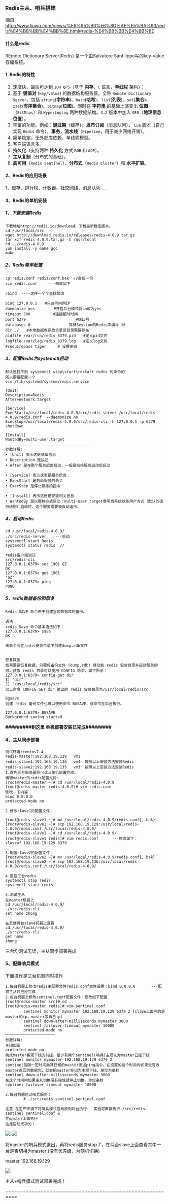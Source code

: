 ### Redis主从、哨兵搭建

摘自 <http://www.liuwq.com/views/%E6%95%B0%E6%8D%AE%E5%BA%93/redis%E4%B8%BB%E4%BB%8E.html#redis-%E4%B8%BB%E4%BB%8E> 

#### 什么是redis

REmote DIctionary Server(Redis) 是一个由Salvatore Sanfilippo写的key-value存储系统。

####  1. Redis的特性

1. 速度快，最快可达到 `10w QPS`（基于 **内存**，`C` 语言，**单线程** 架构）；
2. 基于 **键值对** (`key/value`) 的数据结构服务器。全称 `Remote Dictionary Server`。包括 `string`(**字符串**)、`hash`(**哈希**)、`list`(**列表**)、`set`(**集合**)、`zset`(**有序集合**)、`bitmap`(**位图**)。同时在 **字符串** 的基础上演变出 **位图**（`BitMaps`）和 `HyperLogLog` 两种数据结构。`3.2` 版本中加入 `GEO`（**地理信息位置**）。
3. 丰富的功能。例如：**键过期**（缓存），**发布订阅**（消息队列）， `Lua` 脚本（自己实现 `Redis` 命令），**事务**，**流水线**（`Pipeline`，用于减少网络开销）。
4. 简单稳定。无外部库依赖，单线程模型。
5. 客户端语言多。
6. **持久化**（支持两种 **持久化** 方式 `RDB` 和 `AOF`）。
7. **主从复制**（分布式的基础）。
8. **高可用**（`Redis Sentinel`），**分布式**（`Redis Cluster`）和 **水平扩容**。

#### 2、Redis的应用场景

1、缓存、排行榜、计数器、社交网络、消息队列.....



#### 3、Redis的单机安装

##### 1、下载安装Redis

```
下载地址http://redis.io/download，下载最新稳定版本。
cd /usr/local/src
wget http://download.redis.io/releases/redis-4.0.9.tar.gz
tar xzf redis-4.0.9.tar.gz -C /usr/local
cd ../redis-4.0.9
yum install -y make gcc
make
```

##### 2、Redis简单配置

```
cp redis.conf redis.conf.bak  //备份一份
vim redis.conf     ---修改如下

/bind  ----这样一个个查找修改

bind 127.0.0.1　　#只监听内网IP  
daemonize yes　　　　　#开启后台模式将on改为yes
timeout 300　　　　　　#连接超时时间
port 6379                      #端口号
databases 0                 存储Session的Redis库编号 16
dir ./　　#本地数据库存放目录该目录需要存在
pidfile /var/run/redis_6379.pid　　#定义pid文件
logfile /var/log/redis_6379.log　　#定义log文件
#requirepass tiger     # 设置密码
```

##### 3、配置Redis为systemctl启动

```
默认是找不到 systemctl stop\start\restart redis 的命令的
所以需要配置一个
vim /lib/systemd/system/redis.service

[Unit]
Description=Redis
After=network.target

[Service]
ExecStart=/usr/local/redis-4.0.9/src/redis-server /usr/local/redis-4.0.9/redis.conf  --daemonize no
ExecStop=/usr/local/redis-4.0.9/src/redis-cli -h 127.0.0.1 -p 6379 shutdown

[Install]
WantedBy=multi-user.target
______________________________________
参数详解:
• [Unit] 表示这是基础信息 
• Description 是描述
• After 是在那个服务后面启动，一般是网络服务启动后启动

• [Service] 表示这里是服务信息 
• ExecStart 是启动服务的命令
• ExecStop 是停止服务的指令

• [Install] 表示这是是安装相关信息 
• WantedBy 是以哪种方式启动：multi-user.target表明当系统以多用户方式（默认的运行级别）启动时，这个服务需要被自动运行。
```

##### 4、启动Redis

```
cd /usr/local/redis-4.0.9/
./src/redis-server   ----启动
systemctl start Redis
systemctl status redis  //

redis客户端测试
src/redis-cli
127.0.0.1:6379> set 1901 GZ
OK
127.0.0.1:6379> get 1901
"GZ"
127.0.0.1:6379> ping
PONG
```

##### 5、redis数据备份和恢复

```
Redis SAVE 命令用于创建当前数据库的备份。

语法
redis Save 命令基本语法如下：
127.0.0.1:6379> save
OK

该命令会在redis安装目录下创建dump.rdb文件


恢复数据
如果需要恢复数据，只需将备份文件 (dump.rdb) 移动到 redis 安装目录并启动服务即可。获取 redis 目录可以使用 CONFIG 命令，如下所示：
127.0.0.1:6379> config get dir
1) "dir"
2) "/usr/local/redis/src"
以上命令 CONFIG GET dir 输出的 redis 安装目录为/usr/local/redis/src

Bgsave
创建 redis 备份文件也可以使用命令 BGSAVE，该命令在后台执行。

127.0.0.1:6379> BGSAVE
Background saving started
```

**#########到这里 单机部署安装已完成#########**

#### 4、主从同步部署

```
测试环境:centos7.4
redis-master:192.168.19.129   vm1
redis-slave1:192.168.19.136   vm4  按照以上安装方法安装Redis
redis-slave2:192.168.19.135   vm3  按照以上安装方法安装Redis  
1.首先三台服务器将redis单机部署完成。
编辑master的redis配置文件:
[root@redis-master ~]# cd /usr/local/redis-4.0.9
[root@redis-master redis-4.0.9]# vim redis.conf
修改一下内容
bind 0.0.0.0
protected-mode no

2.修改slave1的配置文件：

[root@redis-slave1 ~]# mv /usr/local/redis-4.0.9/redis.conf{,.bak}
[root@redis-slave1 ~]# scp 192.168.19.129:/usr/local/redis-4.0.9/redis.conf /usr/local/redis-4.0.9/
[root@redis-slave1 ~]# cd /usr/local/redis-4.0.9/
[root@redis-slave1 redis]# vim redis.conf      ---修改如下：
slaveof 192.168.19.129 6379 

3.配置slave2的配置文件:
[root@redis-slave2 ~]# mv /usr/local/redis-4.0.9/redis.conf{,.bak}
[root@redis-slave2 ~]# scp 192.168.19.136:/usr/local/redis-4.0.9/redis.conf /usr/local/redis-4.0.9/

4.重启三台redis
systemctl stop redis
systemctl start redis

5.测试主从
在master机器上
cd /usr/local/redis-4.0.9/
./src/redis-cli
set name zhong

在其他两台slave机器上查看
cd /usr/local/redis-4.0.9/
./src/redis-cli
get name
zhong
```

三台均测试无误，主从同步部署完成

#### 5、配置哨兵模式

下面操作是三台机器同时操作

```
1.每台机器上修改redis主配置文件redis.conf文件设置：bind 0.0.0.0       ---配置主从时已经完成
2.每台机器上修改sentinel.conf配置文件：修改如下配置
[root@redis-master src]# cd ..
[root@redis-master redis]# vim sentinel.conf
        sentinel monitor mymaster 192.168.19.129 6379 2 (slave上面写的是master的ip，master写自己ip)
        sentinel down-after-milliseconds mymaster 3000
        sentinel failover-timeout mymaster 10000
        protected-mode no
——————————————————————
参数详解:
关闭加密
protected-mode no
构成master客观下线的前提，至少有两个sentinel(哨兵)主观认为master已经下线
sentinel monitor mymaster 192.168.19.129 6379 2 
sentinel每隔一定时间向其已知的master发送ping指令，在设置的这个时间内如果没有收master返回的数据包，就会把master标记为主观下线。单位为毫秒
sentinel down-after-milliseconds mymaster 3000
在这个时间内如果主从切换没有完成就停止切换。单位毫秒
sentinel failover-timeout mymaster 10000
```

```
3.每台机器启动哨兵服务：
        # ./src/redis-sentinel sentinel.conf
        
注意:在生产环境下将哨兵模式启动放到后台执行:  实验可直接执行./src/redis-sentinel sentinel.conf &
在master上面执行
这是启动成功的！
```

<img src="https://i.loli.net/2019/05/07/5cd1a228086b6.jpg" />

<img src="https://i.loli.net/2019/05/07/5cd1a2797a3e7.jpg" />

将master的哨兵模式退出，再将redis服务stop了，在两台slave上面查看其中一台是否切换为master:(没有优先级，为随机切换)

master 192.168.19.129

<img src="https://i.loli.net/2019/05/07/5cd1a2ef82487.jpg" />



 

主从+哨兵模式测试部署完成！

==========================================================